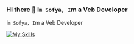 ### Hi there 👋 I`m Sofya, I`m a  Veb Developer 
 I`m Sofya, I`m a  Veb Developer 
<!--
**codingfun5/codingfun5** is a ✨ _special_ ✨ repository because its `README.md` (this file) appears on your GitHub profile.

Here are some ideas to get you started:







-->

[![My Skills](https://skillicons.dev/icons?i=js,html,css,react,redux,bootstrap,figma,vscode,git,github)](https://skillicons.dev)

